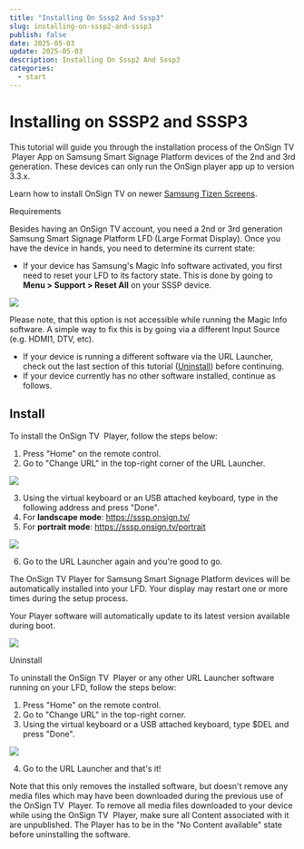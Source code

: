 ```yaml
---
title: "Installing On Sssp2 And Sssp3"
slug: installing-on-sssp2-and-sssp3
publish: false
date: 2025-05-03
update: 2025-05-03
description: Installing On Sssp2 And Sssp3
categories:
  - start
---
```


Installing on SSSP2 and SSSP3
=============================

This tutorial will guide you through the installation process of the OnSign TV  Player App on Samsung Smart Signage Platform devices of the 2nd and 3rd generation. These devices can only run the OnSign player app up to version 3.3.x.

Learn how to install OnSign TV on newer [Samsung Tizen Screens](/samsung-sssp-and-tizen/installing-tizen-player-software).

Requirements

Besides having an OnSign TV account, you need a 2nd or 3rd generation Samsung Smart Signage Platform LFD (Large Format Display). Once you have the device in hands, you need to determine its current state:

* If your device has Samsung's Magic Info software activated, you first need to reset your LFD to its factory state. This is done by going to **Menu ­> Support ­> Reset All** on your SSSP device.

![](https://static.helpjuice.com/helpjuice_production/uploads/upload/image/23821/direct/1731438291311/how-to-install-onsign-tv-on-sssp2-and-sssp3_1.jpg)

Please note, that this option is not accessible while running the Magic Info software. A simple way to fix this is by going via a different Input Source (e.g. HDMI1, DTV, etc).

* If your device is running a different software via the URL Launcher, check out the last section of this tutorial ([Uninstall](https://onsign.atlassian.net/wiki/spaces/OTT/pages/edit-v2/30179434?draftShareId=56759d3c-8700-4e69-ba78-1d282f710ac7#Uninstall)) before continuing.
* If your device currently has no other software installed, continue as follows.

Install
-------

To install the OnSign TV  Player, follow the steps below:

1. Press "Home" on the remote control.
2. Go to "Change URL" in the top-right corner of the URL Launcher.

![](https://static.helpjuice.com/helpjuice_production/uploads/upload/image/23821/direct/1731438397533/how-to-install-onsign-tv-on-sssp2-and-sssp3_2.jpg)

3. Using the virtual keyboard or an USB attached keyboard, type in the following address and press "Done".​
4. For **landscape mode**: https://sssp.onsign.tv/
5. For **portrait mode**: https://sssp.onsign.tv/portrait​

![](https://static.helpjuice.com/helpjuice_production/uploads/upload/image/23821/direct/1731438440775/how-to-install-onsign-tv-on-sssp2-and-sssp3_3.jpg)

6. Go to the URL Launcher again and you're good to go.

The OnSign TV Player for Samsung Smart Signage Platform devices will be automatically installed into your LFD. Your display may restart one or more times during the setup process.

Your Player software will automatically update to its latest version available during boot.

![](https://static.helpjuice.com/helpjuice_production/uploads/upload/image/23821/direct/1731438513806/how-to-install-onsign-tv-on-sssp2-and-sssp3_4.jpg)

Uninstall

To uninstall the OnSign TV  Player or any other URL Launcher software running on your LFD, follow the steps below:

1. Press "Home" on the remote control.
2. Go to "Change URL" in the top-right corner.
3. Using the virtual keyboard or a USB attached keyboard, type $DEL and press "Done".

![](https://static.helpjuice.com/helpjuice_production/uploads/upload/image/23821/direct/1731438549560/how-to-install-onsign-tv-on-sssp2-and-sssp3_5.jpg)

4. Go to the URL Launcher and that's it!

Note that this only removes the installed software, but doesn't remove any media files which may have been downloaded during the previous use of the OnSign TV  Player. To remove all media files downloaded to your device while using the OnSign TV  Player, make sure all Content associated with it are unpublished. The Player has to be in the "No Content available" state before uninstalling the software.
